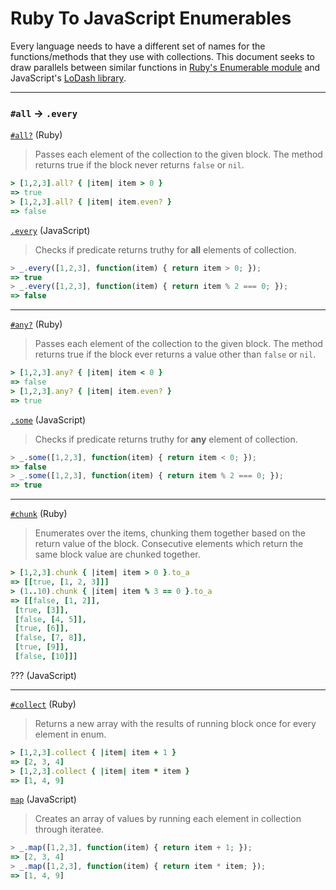 # Ruby To JavaScript Enumerables

Every language needs to have a different set of names for the
functions/methods that they use with collections. This document seeks to
draw parallels between similar functions in [Ruby's Enumerable
module](http://ruby-doc.org/core-2.2.3/Enumerable.html) and JavaScript's
[LoDash library](https://lodash.com/).

---

### `#all` → `.every`

[`#all?`](http://ruby-doc.org/core-2.2.3/Enumerable.html#method-i-all-3F) (Ruby)

> Passes each element of the collection to the given block. The method
> returns true if the block never returns `false` or `nil`.

```ruby
> [1,2,3].all? { |item| item > 0 }
=> true
> [1,2,3].all? { |item| item.even? }
=> false
```

[`.every`](https://lodash.com/docs#every) (JavaScript)

> Checks if predicate returns truthy for **all** elements of collection.

```javascript
> _.every([1,2,3], function(item) { return item > 0; });
=> true
> _.every([1,2,3], function(item) { return item % 2 === 0; });
=> false
```

---

[`#any?`](http://ruby-doc.org/core-2.2.3/Enumerable.html#method-i-any-3F)
(Ruby)

> Passes each element of the collection to the given block. The method
> returns true if the block ever returns a value other than `false` or `nil`.

```ruby
> [1,2,3].any? { |item| item < 0 }
=> false
> [1,2,3].any? { |item| item.even? }
=> true
```

[`.some`](https://lodash.com/docs#some) (JavaScript)

> Checks if predicate returns truthy for **any** element of collection.

```javascript
> _.some([1,2,3], function(item) { return item < 0; });
=> false
> _.some([1,2,3], function(item) { return item % 2 === 0; });
=> true
```

---

[`#chunk`](http://ruby-doc.org/core-2.2.3/Enumerable.html#method-i-chunk)
(Ruby)

> Enumerates over the items, chunking them together based on the return
> value of the block. Consecutive elements which return the same block
> value are chunked together.

```ruby
> [1,2,3].chunk { |item| item > 0 }.to_a
=> [[true, [1, 2, 3]]]
> (1..10).chunk { |item| item % 3 == 0 }.to_a
=> [[false, [1, 2]],
 [true, [3]],
 [false, [4, 5]],
 [true, [6]],
 [false, [7, 8]],
 [true, [9]],
 [false, [10]]]
```

??? (JavaScript)

---

[`#collect`](http://ruby-doc.org/core-2.2.3/Enumerable.html#method-i-collect)
(Ruby)

> Returns a new array with the results of running block once for every
> element in enum.

```ruby
> [1,2,3].collect { |item| item + 1 }
=> [2, 3, 4]
> [1,2,3].collect { |item| item * item }
=> [1, 4, 9]
```

[`map`]() (JavaScript)

> Creates an array of values by running each element in collection through
> iteratee.

```javascript
> _.map([1,2,3], function(item) { return item + 1; });
=> [2, 3, 4]
> _.map([1,2,3], function(item) { return item * item; });
=> [1, 4, 9]
```
